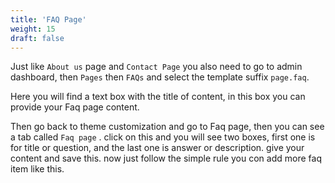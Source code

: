 ```yaml
---
title: 'FAQ Page'
weight: 15
draft: false
---
```

Just like `About us` page and `Contact Page` you also need to go to admin dashboard, then `Pages` then `FAQs` and select the template suffix `page.faq`.  
  
Here you will find a text box with the title of content, in this box you can provide your Faq page content.

Then go back to theme customization and go to Faq page, then you can see a tab called `Faq page` . click on this and you will see two boxes, first one is for title or question, and the last one is answer or description. give your content and save this. now just follow the simple rule you con add more faq item like this.